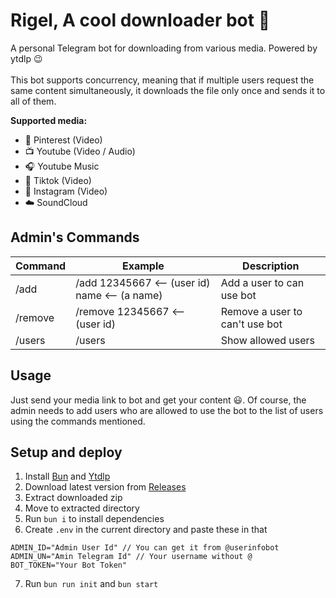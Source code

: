 # Rigel, A cool downloader bot 🌠

A personal Telegram bot for downloading from various media. Powered by ytdlp 😉
<br/>
<br/>
This bot supports concurrency, meaning that if multiple users request the same content simultaneously, it downloads the file only once and sends it to all of them.

**Supported media:**

- 📌 Pinterest (Video)
- 📺 Youtube (Video / Audio)
- 🎧 Youtube Music
- 👯 Tiktok (Video)
- 📸 Instagram (Video)
- ☁️ SoundCloud

## Admin's Commands

| Command | Example                                       | Description                    |
| ------- | --------------------------------------------- | ------------------------------ |
| /add    | /add 12345667 <-- (user id) name <-- (a name) | Add a user to can use bot      |
| /remove | /remove 12345667 <-- (user id)                | Remove a user to can't use bot |
| /users  | /users                                        | Show allowed users             |

## Usage

Just send your media link to bot and get your content 😃. Of course, the admin needs to add users who are allowed to use the bot to the list of users using the commands mentioned.

## Setup and deploy

1.  Install [Bun](https://bun.sh) and [Ytdlp](https://github.com/yt-dlp/yt-dlp/wiki/Installation#installing-the-release-binary)
2.  Download latest version from [Releases](https://github.com/sudospaes/rigel/releases)
3.  Extract downloaded zip
4.  Move to extracted directory
5.  Run `bun i` to install dependencies
6.  Create `.env` in the current directory and paste these in that

```env
ADMIN_ID="Admin User Id" // You can get it from @userinfobot
ADMIN_UN="Amin Telegram Id" // Your username without @
BOT_TOKEN="Your Bot Token"
```

7. Run `bun run init` and `bun start`
